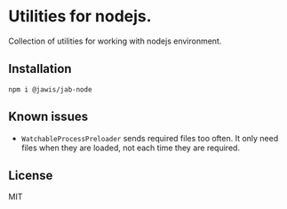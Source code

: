 # Utilities for nodejs.

Collection of utilities for working with nodejs environment.

## Installation

```
npm i @jawis/jab-node
```

## Known issues

- `WatchableProcessPreloader` sends required files too often. It only need files
  when they are loaded, not each time they are required.

## License

MIT
